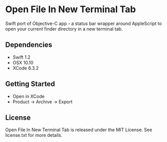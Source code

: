 # Open File In New Terminal Tab

Swift port of Objective-C app - a status bar wrapper around AppleScript to open your current finder directory in a new terminal tab.

## Dependencies

* Swift 1.2
* OSX 10.10
* XCode 6.3.2

## Getting Started

* Open in XCode
* Product -> Archive -> Export

## License

Open File In New Terminal Tab is released under the MIT License. See license.txt for more details.